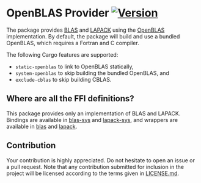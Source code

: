 # OpenBLAS Provider [![Version][version-img]][version-url]

The package provides [BLAS][1] and [LAPACK][2] using the [OpenBLAS][3]
implementation. By default, the package will build and use a bundled OpenBLAS,
which requires a Fortran and C compiler.

The following Cargo features are supported:

* `static-openblas` to link to OpenBLAS statically,
* `system-openblas` to skip building the bundled OpenBLAS, and
* `exclude-cblas` to skip building CBLAS.

## Where are all the FFI definitions?

This package provides only an implementation of BLAS and LAPACK. Bindings are
available in [blas-sys][4] and [lapack-sys][5], and wrappers are available in
[blas][6] and [lapack][7].

## Contribution

Your contribution is highly appreciated. Do not hesitate to open an issue or a
pull request. Note that any contribution submitted for inclusion in the project
will be licensed according to the terms given in [LICENSE.md](LICENSE.md).

[1]: https://en.wikipedia.org/wiki/Basic_Linear_Algebra_Subprograms
[2]: https://en.wikipedia.org/wiki/LAPACK
[3]: http://www.openblas.net

[4]: https://github.com/stainless-steel/blas-sys
[5]: https://github.com/stainless-steel/lapack-sys
[6]: https://github.com/stainless-steel/blas
[7]: https://github.com/stainless-steel/lapack

[version-img]: https://img.shields.io/crates/v/openblas-provider.svg
[version-url]: https://crates.io/crates/openblas-provider
